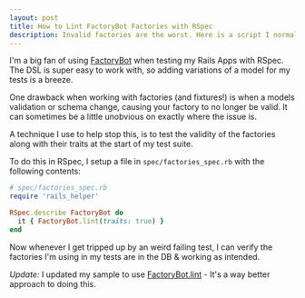 ```yaml
---
layout: post
title: How to Lint FactoryBot Factories with RSpec
description: Invalid factories are the worst. Here is a script I normally drop into my rails projects to help spot them.
---
```



I'm a big fan of using [FactoryBot](https://github.com/thoughtbot/factory_bot) when testing my Rails Apps with RSpec. The DSL is super easy to work with, so adding variations of a model for my tests is a breeze.

One drawback when working with factories (and fixtures!) is when a models validation or schema change, causing your factory to no longer be valid. It can sometimes be a little unobvious on exactly where the issue is.

A technique I use to help stop this, is to test the validity of the factories along with their traits at the start of my test suite.

To do this in RSpec, I setup a file in `spec/factories_spec.rb` with the following contents:

```ruby
# spec/factories_spec.rb
require 'rails_helper'

RSpec.describe FactoryBot do
  it { FactoryBot.lint(traits: true) }
end
```

Now whenever I get tripped up by an weird failing test, I can verify the factories I'm using in my tests are in the DB & working as intended.

*Update:* I updated my sample to use [FactoryBot.lint](https://github.com/thoughtbot/factory_bot/blob/master/GETTING_STARTED.md#linting-factories) - It's a way better approach to doing this.

